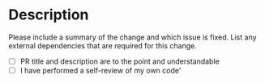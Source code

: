 # Description

Please include a summary of the change and which issue is fixed.
List any external dependencies that are required for this change.

- [ ] PR title and description are to the point and understandable
- [ ] I have performed a self-review of my own code'
